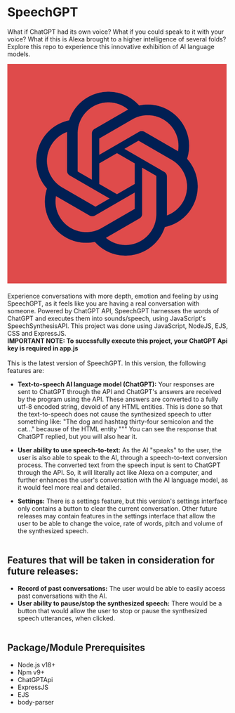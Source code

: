 # SpeechGPT
What if ChatGPT had its own voice? What if you could speak to it with your voice? What if this is Alexa brought to a higher intelligence of several folds? Explore this repo to experience this innovative exhibition of AI language models.

![](./public/images/SpeechGPT.png)
<br><br>
Experience conversations with more depth, emotion and feeling by using SpeechGPT, as it feels like you are having a real conversation with someone. Powered by ChatGPT API, SpeechGPT harnesses the words of ChatGPT and executes them into sounds/speech, using JavaScript's SpeechSynthesisAPI. This project was done using JavaScript, NodeJS, EJS, CSS and ExpressJS.
<br>
**IMPORTANT NOTE: To succssfully execute this project, your ChatGPT Api key is required in app.js**
<br><br>
This is the latest version of SpeechGPT.
In this version, the following features are:


- **Text-to-speech AI language model (ChatGPT):**
Your responses are sent to ChatGPT through the API and ChatGPT's answers are received by the program using the API. These answers are
converted to a fully utf-8 encoded string, devoid of any HTML entities. This is done so that the text-to-speech does not cause the synthesized
speech to utter something like: "The dog and hashtag thirty-four semicolon and the cat..." because of the HTML entity "&#34;"
You can see the response that ChatGPT replied, but you will also hear it.

- **User ability to use speech-to-text:**
As the AI "speaks" to the user, the user is also able to speak to the AI, through a speech-to-text conversion process. The converted text from the speech input is sent to ChatGPT through the API. So, it will literally act like Alexa on a computer, and further enhances the user's conversation with the AI language model, as it would feel more real and detailed.

- **Settings:**
There is a settings feature, but this version's settings interface only contains a button to clear the current conversation. Other future releases may contain features in the settings interface that allow the user to be able to change the voice, rate of words, pitch and volume of the synthesized speech.
<br><br>
## Features that will be taken in consideration for future releases:
- **Record of past conversations:**
The user would be able to easily access past conversations with the AI.
- **User ability to pause/stop the synthesized speech:**
There would be a button that would allow the user to stop or pause the synthesized speech utterances, when clicked.
<br><br>
## Package/Module Prerequisites
- Node.js v18+
- Npm v9+
- ChatGPTApi
- ExpressJS
- EJS
- body-parser
